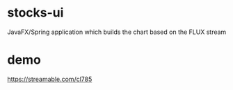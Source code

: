 # stocks-ui
JavaFX/Spring application which builds the chart based on the FLUX stream

# demo 
https://streamable.com/cl785
